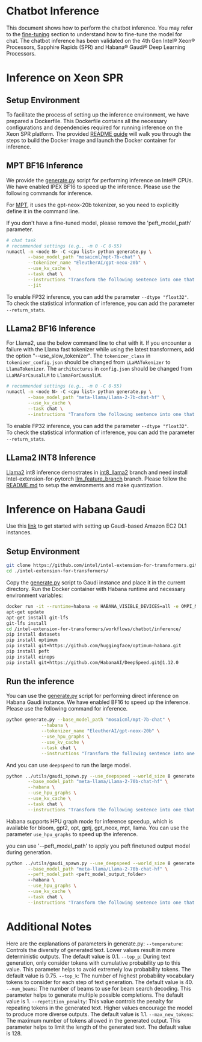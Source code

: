 Chatbot Inference
============

This document shows how to perform the chatbot inference. You may refer to the [fine-tuning](../fine_tuning/README.md) section to understand how to fine-tune the model for chat. The chatbot inference has been validated on the 4th Gen Intel® Xeon® Processors, Sapphire Rapids (SPR) and Habana® Gaudi® Deep Learning Processors.

# Inference on Xeon SPR

## Setup Environment
To facilitate the process of setting up the inference environment, we have prepared a Dockerfile. This Dockerfile contains all the necessary configurations and dependencies required for running inference on the Xeon SPR platform. The provided [README guide](./docker/README.md) will walk you through the steps to build the Docker image and launch the Docker container for inference.

## MPT BF16 Inference

We provide the [generate.py](./generate.py) script for performing inference on Intel® CPUs. We have enabled IPEX BF16 to speed up the inference. Please use the following commands for inference.

For [MPT](https://huggingface.co/mosaicml/mpt-7b-chat), it uses the gpt-neox-20b tokenizer, so you need to explicitly define it in the command line.

If you don't have a fine-tuned model, please remove the 'peft_model_path' parameter.

```bash
# chat task
# recommended settings (e.g., -m 0 -C 0-55)
numactl -m <node N> -C <cpu list> python generate.py \
        --base_model_path "mosaicml/mpt-7b-chat" \
        --tokenizer_name "EleutherAI/gpt-neox-20b" \
        --use_kv_cache \
        --task chat \
        --instructions "Transform the following sentence into one that shows contrast. The tree is rotten." \
        --jit
```


To enable FP32 inference, you can add the parameter `--dtype "float32"`. To check the statistical information of inference, you can add the parameter `--return_stats`.

## LLama2 BF16 Inference
For Llama2, use the below command line to chat with it.
If you encounter a failure with the Llama fast tokenizer while using the latest transformers, add the option "--use_slow_tokenizer".
The `tokenizer_class` in `tokenizer_config.json` should be changed from `LLaMATokenizer` to `LlamaTokenizer`.
The `architectures` in `config.json` should be changed from `LLaMAForCausalLM` to `LlamaForCausalLM`.

```bash
# recommended settings (e.g., -m 0 -C 0-55)
numactl -m <node N> -C <cpu list> python generate.py \
        --base_model_path "meta-llama/Llama-2-7b-chat-hf" \
        --use_kv_cache \
        --task chat \
        --instructions "Transform the following sentence into one that shows contrast. The tree is rotten."
```

To enable FP32 inference, you can add the parameter `--dtype "float32"`. To check the statistical information of inference, you can add the parameter `--return_stats`.

## LLama2 INT8 Inference
[Llama2](https://huggingface.co/meta-llama/Llama-2-7b-chat-hf) int8 inference demostrates in [int8_llama2](https://github.com/intel/intel-extension-for-transformers/tree/int8_llama2/workflows/chatbot/inference) branch and need install Intel-extension-for-pytorch [llm_feature_branch](https://github.com/intel/intel-extension-for-pytorch/tree/llm_feature_branch) branch. Please follow the [README.md](https://github.com/intel/intel-extension-for-transformers/blob/81a4484dcc93f09d7609e6896fe3fbc22756975b/workflows/chatbot/inference/README.md) to setup the environments and make quantization.

# Inference on Habana Gaudi

Use this [link](https://docs.habana.ai/en/latest/AWS_EC2_DL1_and_PyTorch_Quick_Start/AWS_EC2_DL1_and_PyTorch_Quick_Start.html) to get started with setting up Gaudi-based Amazon EC2 DL1 instances.

## Setup Environment

```bash
git clone https://github.com/intel/intel-extension-for-transformers.git
cd ./intel-extension-for-transformers/
```

Copy the [generate.py](./generate.py) script to Gaudi instance and place it in the current directory.
Run the Docker container with Habana runtime and necessary environment variables:

```bash
docker run -it --runtime=habana -e HABANA_VISIBLE_DEVICES=all -e OMPI_MCA_btl_vader_single_copy_mechanism=none --cap-add=sys_nice --net=host --ipc=host -v $(pwd):/intel-extension-for-transformers vault.habana.ai/gaudi-docker/1.12.0/ubuntu22.04/habanalabs/pytorch-installer-2.0.1:latest
apt-get update
apt-get install git-lfs
git-lfs install
cd /intel-extension-for-transformers/workflows/chatbot/inference/
pip install datasets
pip install optimum
pip install git+https://github.com/huggingface/optimum-habana.git
pip install peft
pip install einops
pip install git+https://github.com/HabanaAI/DeepSpeed.git@1.12.0
```

## Run the inference

You can use the [generate.py](./generate.py) script for performing direct inference on Habana Gaudi instance. We have enabled BF16 to speed up the inference. Please use the following command for inference.

```bash
python generate.py --base_model_path "mosaicml/mpt-7b-chat" \
             --habana \
             --tokenizer_name "EleutherAI/gpt-neox-20b" \
             --use_hpu_graphs \
             --use_kv_cache \
             --task chat \
             --instructions "Transform the following sentence into one that shows contrast. The tree is rotten."
```

And you can use `deepspeed` to run the large model.

```bash
python ../utils/gaudi_spawn.py --use_deepspeed --world_size 8 generate.py \
        --base_model_path "meta-llama/Llama-2-70b-chat-hf" \
        --habana \
        --use_hpu_graphs \
        --use_kv_cache \
        --task chat \
        --instructions "Transform the following sentence into one that shows contrast. The tree is rotten."
```

Habana supports HPU graph mode for inference speedup, which is available for bloom, gpt2, opt, gptj, gpt_neox, mpt, llama. You can use the parameter `use_hpu_graphs` to speed up the inference.

you can use '--peft_model_path' to apply you peft finetuned output model during generation.

```bash
python ../utils/gaudi_spawn.py --use_deepspeed --world_size 8 generate.py \
        --base_model_path "meta-llama/Llama-2-70b-chat-hf" \
        --peft_model_path <peft_model_output_folder>
        --habana \
        --use_hpu_graphs \
        --use_kv_cache \
        --task chat \
        --instructions "Transform the following sentence into one that shows contrast. The tree is rotten."
```

# Additional Notes

Here are the explanations of parameters in generate.py:
`--temperature`: Controls the diversity of generated text. Lower values result in more deterministic outputs. The default value is 0.1.
`--top_p`: During text generation, only consider tokens with cumulative probability up to this value. This parameter helps to avoid extremely low probability tokens. The default value is 0.75.
`--top_k`: The number of highest probability vocabulary tokens to consider for each step of text generation. The default value is 40.
`--num_beams`: The number of beams to use for beam search decoding. This parameter helps to generate multiple possible completions. The default value is 1.
`--repetition_penalty`: This value controls the penalty for repeating tokens in the generated text. Higher values encourage the model to produce more diverse outputs. The default value is 1.1.
`--max_new_tokens`: The maximum number of tokens allowed in the generated output. This parameter helps to limit the length of the generated text. The default value is 128.
